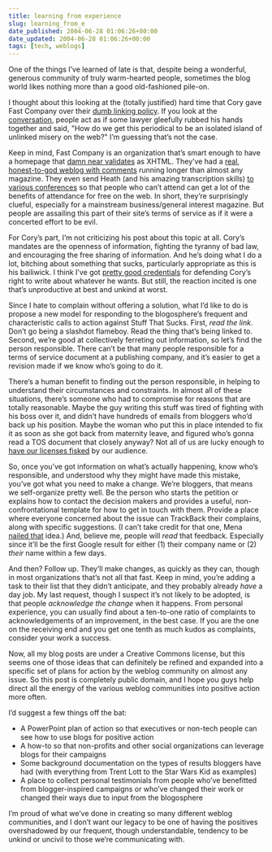 ```yaml
---
title: learning from experience
slug: learning_from_e
date_published: 2004-06-28 01:06:26+00:00
date_updated: 2004-06-28 01:06:26+00:00
tags: [tech, weblogs]
---
```

One of the things I’ve learned of late is that, despite being a wonderful, generous community of truly warm-hearted people, sometimes the blog world likes nothing more than a good old-fashioned pile-on.

I thought about this looking at the (totally justified) hard time that Cory gave Fast Company over their [dumb linking policy](http://www.boingboing.net/2004/06/26/fastcompanys_terribl.html). If you look at the [conversation](http://blogdex.net/track.asp?id=9892651), people act as if some lawyer gleefully rubbed his hands together and said, "How do we get this periodical to be an isolated island of unlinked misery on the web?" I’m guessing that’s not the case.

Keep in mind, Fast Company is an organization that’s smart enough to have a homepage that [damn near validates](http://validator.w3.org/check?uri=http%3A%2F%2Fwww.fastcompany.com%2F&amp;charset=%28detect+automatically%29&amp;doctype=%28detect+automatically%29) as XHTML. They’ve had a [real, honest-to-god weblog with comments](http://blog.fastcompany.com/) running longer than almost any magazine. They even send Heath (and his amazing transcription skills) [to various conferences](http://blog.fastcompany.com/archives/2004/06/23/reconference_viii.html) so that people who can’t attend can get a lot of the benefits of attendance for free on the web. In short, they’re surprisingly clueful, especially for a mainstream business/general interest magazine. But people are assailing this part of their site’s terms of service as if it were a concerted effort to be evil.

For Cory’s part, I’m not criticizing his post about this topic at all. Cory’s mandates are the openness of information, fighting the tyranny of bad law, and encouraging the free sharing of information. And he’s doing what I do a lot, bitching about something that sucks, particularly appropriate as this is his bailiwick. I think I’ve got [pretty good credentials](http://www.glassdog.com/archives/2004/06/06/worth_hating.html) for defending Cory’s right to write about whatever he wants. But still, the reaction incited is one that’s unproductive at best and unkind at worst.

Since I hate to complain without offering a solution, what I’d like to do is propose a new model for responding to the blogosphere’s frequent and characteristic calls to action against Stuff That Sucks. First, *read the link*. Don’t go being a slashdot flameboy. Read the thing that’s being linked to. Second, we’re good at collectively ferreting out information, so let’s find the person responsible. There can’t be that many people responsible for a terms of service document at a publishing company, and it’s easier to get a revision made if we know who’s going to do it.

There’s a human benefit to finding out the person responsible, in helping to understand their circumstances and constraints. In almost all of these situations, there’s someone who had to compromise for reasons that are totally reasonable. Maybe the guy writing this stuff was tired of fighting with his boss over it, and didn’t have hundreds of emails from bloggers who’d back up his position. Maybe the woman who put this in place intended to fix it as soon as she got back from maternity leave, and figured who’s gonna read a TOS document that closely anyway? Not all of us are lucky enough to [have our licenses fisked](http://philringnalda.com/blog/2004/05/licensing_matters.php) by our audience.

So, once you’ve got information on what’s actually happening, know who’s responsible, and understood why they might have made this mistake, you’ve got what you need to make a change. We’re bloggers, that means we self-organize pretty well. Be the person who starts the petition or explains how to contact the decision makers and provides a useful, non-confrontational template for how to get in touch with them. Provide a place where everyone concerned about the issue can TrackBack their complains, along with specific suggestions. (I can’t take credit for that one, Mena [nailed that](http://www.sixapart.com/log/2004/05/how_are_you_usi.shtml) idea.) And, believe me, people will *read* that feedback. Especially since it’ll be the first Google result for either (1) their company name or (2) *their* name within a few days.

And then? Follow up. They’ll make changes, as quickly as they can, though in most organizations that’s not all that fast. Keep in mind, you’re adding a task to their list that they didn’t anticipate, and they probably already *have* a day job. My last request, though I suspect it’s not likely to be adopted, is that people *acknowledge the change* when it happens. From personal experience, you can usually find about a ten-to-one ratio of complaints to acknowledgements of an improvement, in the best case. If you are the one on the receiving end and you get one tenth as much kudos as complaints, consider your work a success.

Now, all my blog posts are under a Creative Commons license, but this seems one of those ideas that can definitely be refined and expanded into a specific set of plans for action by the weblog community on almost any issue. So this post is completely public domain, and I hope you guys help direct all the energy of the various weblog communities into positive action more often.

I’d suggest a few things off the bat:

- A PowerPoint plan of action so that executives or non-tech people can see how to use blogs for positive action
- A how-to so that non-profits and other social organizations can leverage blogs for their campaigns
- Some background documentation on the types of results bloggers have had (with everything from Trent Lott to the Star Wars Kid as examples)
- A place to collect personal testimonials from people who’ve benefitted from blogger-inspired campaigns or who’ve changed their work or changed their ways due to input from the blogosphere

I’m proud of what we’ve done in creating so many different weblog communities, and I don’t want our legacy to be one of having the positives overshadowed by our frequent, though understandable, tendency to be unkind or uncivil to those we’re communicating with.
